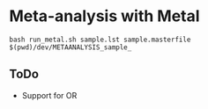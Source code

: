 # Meta-analysis with Metal

`bash run_metal.sh sample.lst sample.masterfile $(pwd)/dev/METAANALYSIS_sample_`

## ToDo

- Support for OR
